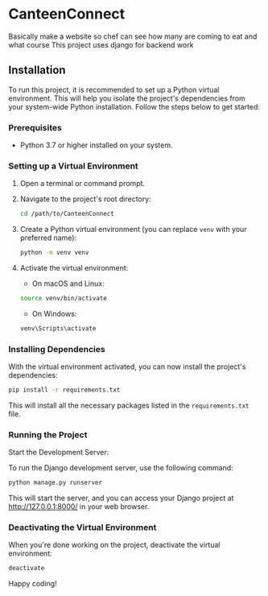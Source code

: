 # CanteenConnect
Basically make a website so chef can see how many are coming to eat and what course
This project uses django for backend work

## Installation

To run this project, it is recommended to set up a Python virtual environment. This will help you isolate the project's dependencies from your system-wide Python installation. Follow the steps below to get started:

### Prerequisites

- Python 3.7 or higher installed on your system.

### Setting up a Virtual Environment

1. Open a terminal or command prompt.

2. Navigate to the project's root directory:

    ```bash
    cd /path/to/CanteenConnect
    ```

3. Create a Python virtual environment (you can replace `venv` with your preferred name):

    ```bash
    python -m venv venv
    ```

4. Activate the virtual environment:

    - On macOS and Linux:

    ```bash
    source venv/bin/activate
    ```

    - On Windows:

    ```bash
    venv\Scripts\activate
    ```

### Installing Dependencies

With the virtual environment activated, you can now install the project's dependencies:

```bash
pip install -r requirements.txt
```

This will install all the necessary packages listed in the `requirements.txt` file.

### Running the Project

Start the Development Server:

To run the Django development server, use the following command:

```bash
python manage.py runserver
```
This will start the server, and you can access your Django project at http://127.0.0.1:8000/ in your web browser.

### Deactivating the Virtual Environment

When you're done working on the project, deactivate the virtual environment:

```bash
deactivate
```

<!-- ## Contributing

If you would like to contribute to this project, please check out our [Contribution Guidelines](CONTRIBUTING.md).

## License

This project is licensed under the [Your License] License - see the [LICENSE](LICENSE) file for details.

## Acknowledgments

We would like to thank the following resources for their contributions to this project.

- [Resource 1 Name](URL)
- [Resource 2 Name](URL)

## Contact

If you have any questions or need further assistance, feel free to contact us at [Your Email Address]. -->

Happy coding!

